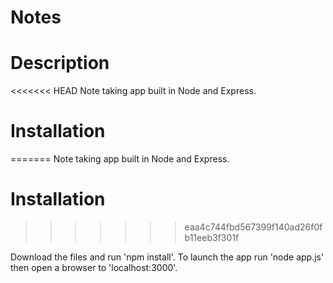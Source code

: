 # Notes

# Description

<<<<<<< HEAD
Note taking app built in Node and Express.

# Installation
=======
Note taking app built in Node and Express. 

# Installation 
>>>>>>> eaa4c744fbd567399f140ad26f0fb11eeb3f301f

Download the files and run 'npm install'. To launch the app run 'node app.js' then open a browser to 'localhost:3000'.

